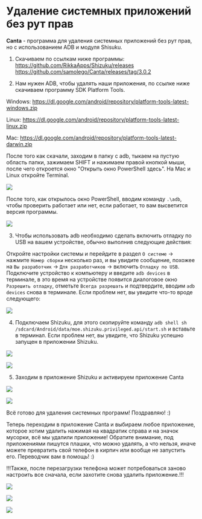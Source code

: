 # Удаление системных приложений без рут прав

**Сanta** - программа для удаления системных приложений без рут прав, но c использованием ADB и модуля Shisuku.

1. Скачиваем по ссылкам ниже программы:
https://github.com/RikkaApps/Shizuku/releases
https://github.com/samolego/Canta/releases/tag/3.0.2

2. Нам нужен ADB, чтобы удалять наши приложения, по ссылке ниже скачиваем программу SDK Platform Tools.

Windows: https://dl.google.com/android/repository/platform-tools-latest-windows.zip

Linux: https://dl.google.com/android/repository/platform-tools-latest-linux.zip

Mac: https://dl.google.com/android/repository/platform-tools-latest-darwin.zip

После того как скачали, заходим в папку с adb, тыкаем на пустую область папки, зажимаем SHIFT и нажимаем правой кнопкой мыши, после чего откроется окно "Открыть окно PowerShell здесь". На Mac и Linux откройте Terminal. 
<img src="/img/android/uninstall-apps/1.png" style="margin: 15px auto; display: block">

После того, как открылоcь окно PowerShell, вводим команду `.\adb`, чтобы проверить работает или нет, если работает, то вам высветится версия программы.

<img src="/img/android/uninstall-apps/2.png" style="margin: 15px auto; display: block">

3. Чтобы использовать adb необходимо сделать включить отладку по USB на вашем устройстве, обычно выполнив следующие действия:

Откройте настройки системы и перейдите в раздел `О системе` -> нажмите `Номер сборки` несколько раз, и вы увидите сообщение, похожее на `Вы разработчик` ->  `Для разработчиков` -> включить `Отладку по USB`. Подключите устройство к компьютеру и введите `adb devices` в терминале, в это время на устройстве появится диалоговое окно `Разрешить отладку`, отметьте `Всегда разрешать` и подтвердите, вводим `adb devices` снова в терминале. Если проблем нет, вы увидите что-то вроде следующего:

<img src="/img/android/uninstall-apps/3.png" style="margin: 15px auto; display: block">

4. Подключаем Shizuku, для этого скопируйте команду `adb shell sh /sdcard/Android/data/moe.shizuku.privileged.api/start.sh` и вставьте в терминал. Если проблем нет, вы увидите, что Shizuku успешно запущен в приложении Shizuku.

<img src="/img/android/uninstall-apps/4.png" style="margin: 15px auto; display: block">

<img src="/img/android/uninstall-apps/5.png" style="margin: 15px auto; display: block">

5. Заходим в приложение Shizuku и активируем приложение Canta

<img src="/img/android/uninstall-apps/6.png" style="margin: 15px auto; display: block">
<img src="/img/android/uninstall-apps/7.png" style="margin: 15px auto; display: block">

Всё готово для удаления системных программ! Поздравляю! :)

Теперь переходим в приложение Canta и выбираем любое приложение, которое хотим удалить нажимая на квадратик справа и на значок мусорки, всё мы удалили приложение! Обратите внимание, под приложениями пишутся плашки, что можно удалять, а что нельзя, иначе можете превратить свой телефон в кирпич или вообще не запустить его. Переводчик вам в помощь! :)

!!!Также, после перезагрузки телефона может потребоваться заново настроить все сначала, если захотите снова удалить приложение.!!!

<img src="/img/android/uninstall-apps/8.png" style="margin: 15px auto; display: block">
<img src="/img/android/uninstall-apps/9.png" style="margin: 15px auto; display: block">
<img src="/img/android/uninstall-apps/10.png" style="margin: 15px auto; display: block">
